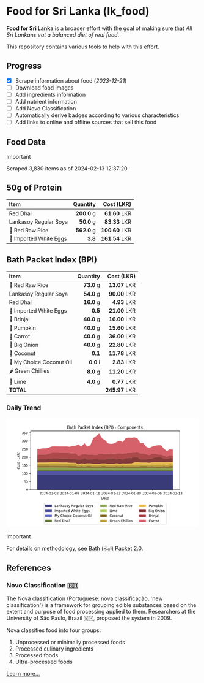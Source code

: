 # Food for Sri Lanka (lk_food)

**Food for Sri Lanka** is a broader effort with the goal of making sure that *All Sri Lankans eat a balanced diet of real food*.

This repository contains various tools to help with this effort.

## Progress

* [X] Scrape information about food (*2023-12-21*)
* [ ] Download food images
* [ ] Add ingredients information
* [ ] Add nutrient information
* [ ] Add Novo Classification
* [ ] Automatically derive badges according to various characteristics
* [ ] Add links to online and offline sources that sell this food

## Food Data

> [!IMPORTANT]
> Scraped 3,830 items as of 2024-02-13 12:37:20.

## 50g of Protein

<div id="table_protein">

Item | Quantity | Cost (LKR)
:--- | ---: | ---:
Red Dhal | **200.0** g | **61.60** LKR
Lankasoy Regular Soya | **50.0** g | **83.33** LKR
🍚 Red Raw Rice | **562.0** g | **100.60** LKR
🥚 Imported White Eggs | **3.8**  | **161.54** LKR

</div>

## Bath Packet Index (BPI)

<div id="table_bp">

Item | Quantity | Cost (LKR)
:--- | ---: | ---:
🍚 Red Raw Rice | **73.0** g | **13.07** LKR
Lankasoy Regular Soya | **54.0** g | **90.00** LKR
Red Dhal | **16.0** g | **4.93** LKR
🥚 Imported White Eggs | **0.5**  | **21.00** LKR
🍆 Brinjal | **40.0** g | **16.00** LKR
🎃 Pumpkin | **40.0** g | **15.60** LKR
🥕 Carrot | **40.0** g | **36.00** LKR
🧅 Big Onion | **40.0** g | **22.80** LKR
🥥 Coconut | **0.1**  | **11.78** LKR
🥥 My Choice Coconut Oil | **0.0** l | **2.83** LKR
🌶️ Green Chillies | **8.0** g | **11.20** LKR
🍋 Lime | **4.0** g | **0.77** LKR
**TOTAL** |   | **245.97** LKR

</div>

### Daily Trend

![BPI](images/bpi.png)

> [!IMPORTANT]
> For details on methodology, see [Bath (බත්) Packet 2.0](https://medium.com/on-economics/bath-%E0%B6%B6%E0%B6%AD%E0%B7%8A-packet-2-0-f3e999c54bf5).

## References

### Novo Classification 🇧🇷

The Nova classification (Portuguese: nova classificação, 'new classification') is a framework for grouping edible substances based on the extent and purpose of food processing applied to them. Researchers at the University of São Paulo, Brazil 🇧🇷, proposed the system in 2009.

Nova classifies food into four groups:

1. Unprocessed or minimally processed foods
2. Processed culinary ingredients
3. Processed foods
4. Ultra-processed foods

[Learn more...](https://en.wikipedia.org/wiki/Nova_classification)
